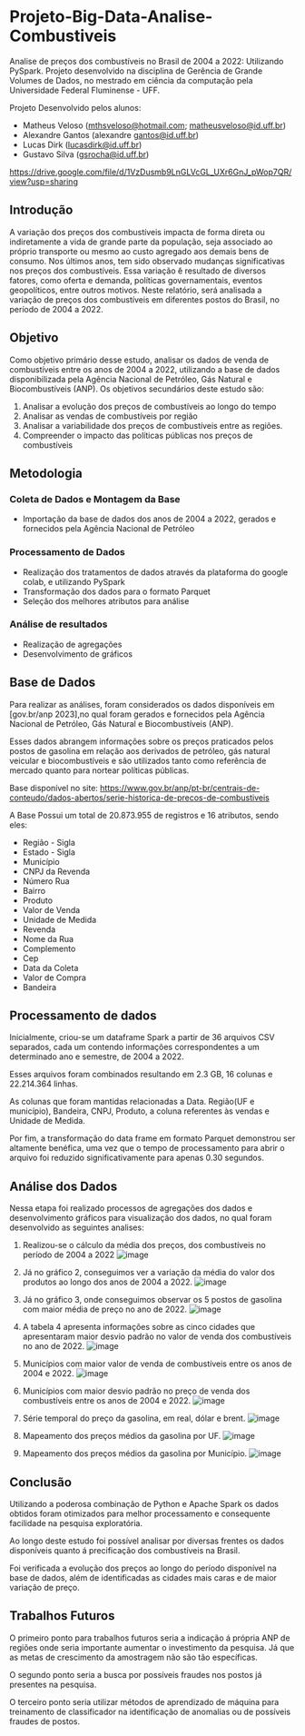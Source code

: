 # Projeto-Big-Data-Analise-Combustiveis
Analise de preços dos combustíveis no Brasil de 2004 a 2022: Utilizando PySpark. Projeto desenvolvido na disciplina de Gerência de Grande Volumes de Dados, no mestrado em ciência da computação pela Universidade Federal Fluminense - UFF.

Projeto Desenvolvido pelos alunos:
- Matheus Veloso (mthsveloso@hotmail.com; matheusveloso@id.uff.br)
- Alexandre Gantos (alexandre gantos@id.uff.br)
- Lucas Dirk (lucasdirk@id.uff.br)
- Gustavo Silva (gsrocha@id.uff.br)

https://drive.google.com/file/d/1VzDusmb9LnGLVcGL_UXr6GnJ_pWop7QR/view?usp=sharing

## Introdução

A variação dos preços dos combustíveis impacta de forma direta ou indiretamente a vida de grande parte da população, seja associado ao próprio transporte ou mesmo ao custo agregado aos demais bens de consumo. Nos últimos anos, tem sido observado mudanças significativas nos preços dos combustíveis. Essa variação ̃é resultado de diversos fatores, como oferta e demanda, políticas governamentais, eventos geopolíticos, entre outros motivos. Neste relatório, será analisada a variação de preços dos combustíveis em diferentes postos do Brasil, no período de 2004 a 2022.

## Objetivo
Como objetivo primário desse estudo, analisar os dados de venda de combustíveis entre os anos de 2004 a 2022, utilizando a base de dados disponibilizada pela Agência Nacional de Petróleo, Gás Natural e Biocombustíveis (ANP). Os objetivos secundários deste estudo são:

1) Analisar a evolução dos preços de combustíveis ao longo do tempo
2) Analisar as vendas de combustíveis por região
3) Analisar a variabilidade dos preços de combustíveis entre as regiões.
4) Compreender o impacto das políticas públicas nos preços de combustíveis

## Metodologia

### Coleta de Dados e Montagem da Base
- Importação da base de dados dos anos de 2004 a 2022, gerados e fornecidos pela Agência Nacional de Petróleo

### Processamento de Dados
- Realização dos tratamentos de dados através da plataforma do google colab,  e utilizando PySpark
- Transformação dos dados para o formato Parquet
- Seleção dos melhores atributos para análise

### Análise de resultados
- Realização de agregações 
- Desenvolvimento de gráficos

## Base de Dados

Para realizar as análises, foram considerados os dados disponíveis em [gov.br/anp 2023],no qual foram gerados e fornecidos pela Agência Nacional de Petróleo, Gás Natural e Biocombustíveis (ANP). 

Esses dados abrangem informações sobre os preços praticados pelos postos de gasolina em relação aos derivados de petróleo, gás natural veicular e biocombustíveis e são utilizados tanto como referência de mercado quanto para nortear políticas públicas.

Base disponível no site: 
https://www.gov.br/anp/pt-br/centrais-de-conteudo/dados-abertos/serie-historica-de-precos-de-combustiveis

A Base Possui um total de 20.873.955 de registros e 16 atributos, sendo eles: 
- Região - Sigla
- Estado - Sigla
- Município
- CNPJ da Revenda
- Número Rua
- Bairro
- Produto
- Valor de Venda
- Unidade de Medida
- Revenda
- Nome da Rua
- Complemento
- Cep
- Data da Coleta
- Valor de Compra
- Bandeira

## Processamento de dados
Inicialmente, criou-se um dataframe Spark a partir de 36 arquivos CSV separados, cada um contendo informações correspondentes a um determinado ano e semestre, de 2004 a 2022.

Esses arquivos foram combinados resultando em 2.3 GB, 16 colunas e 22.214.364 linhas.

As colunas que foram mantidas relacionadas a Data. Região(UF e município), Bandeira, CNPJ,  Produto,  a coluna referentes às vendas e Unidade de Medida.

Por fim, a transformação do data frame em formato Parquet demonstrou ser altamente benéfica, uma vez que o tempo de processamento para abrir o arquivo foi reduzido significativamente para apenas 0.30 segundos.

## Análise dos Dados

Nessa etapa foi realizado processos de agregações dos dados e desenvolvimento gráficos para visualização dos dados, no qual foram desenvolvido as seguintes analises:
1) Realizou-se o cálculo da média dos preços, dos combustíveis no período de 2004 a 2022
![image](https://github.com/user-attachments/assets/dd42ab6a-5220-4975-8f6d-5784c669bed5)

2) Já no gráfico 2, conseguimos ver a variação da média do valor dos produtos ao longo dos anos de 2004 a 2022.
![image](https://github.com/user-attachments/assets/b73c8284-e307-4cd8-a3a1-22f78b9f353b)

3) Já no gráfico 3, onde conseguimos observar os 5 postos de gasolina com maior média de preço no ano de 2022.
![image](https://github.com/user-attachments/assets/0eafee85-7888-4b82-a03a-e0988f37ff1e)

4) A tabela 4 apresenta informações sobre as cinco cidades que apresentaram maior desvio padrão no valor de venda dos combustíveis no ano de 2022.
![image](https://github.com/user-attachments/assets/5f497ae1-e0ab-475f-b631-b7e35a36e65c)

5) Municípios com maior valor de venda de combustíveis entre os anos de 2004 e 2022.
![image](https://github.com/user-attachments/assets/75eee359-cb59-47d2-83da-a206f120595d)

6) Municípios com maior desvio padrão no preço de venda dos combustíveis entre os anos de 2004 e 2022.
![image](https://github.com/user-attachments/assets/5694231e-4957-476f-8e0e-af4990c086fe)

7) Série temporal do preço da gasolina, em real, dólar e brent.
![image](https://github.com/user-attachments/assets/8c94c7f4-9ad2-457e-8253-9315189e3d90)

8) Mapeamento dos preços médios da gasolina por UF.
![image](https://github.com/user-attachments/assets/98d7e898-413e-4ab6-b28c-36dea9c0efb4)

9) Mapeamento dos preços médios da gasolina por Município.
![image](https://github.com/user-attachments/assets/95e8d0f4-74b2-4918-9a34-59a156aac7bc)

## Conclusão

Utilizando a poderosa combinação de Python e Apache Spark os dados obtidos foram otimizados para melhor processamento e consequente facilidade na pesquisa exploratória.

Ao longo deste estudo foi possível analisar por diversas frentes os dados disponíveis quanto á precificação dos combustíveis na Brasil.

Foi verificada a evolução dos preços ao longo do período disponível na base de dados,  além de identificadas as cidades mais caras e de maior variação de preço.

## Trabalhos Futuros

O primeiro ponto para trabalhos futuros seria a indicação á própria ANP de regiões onde seria importante aumentar o investimento da pesquisa. Já que as metas de crescimento da amostragem não são tão específicas.

O segundo ponto seria a busca por possíveis fraudes nos postos já presentes na pesquisa.

O terceiro ponto seria utilizar métodos de aprendizado de máquina para treinamento de classificador na identificação de anomalias ou de possíveis fraudes de postos.


